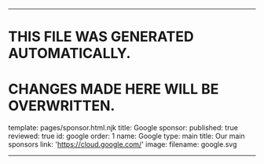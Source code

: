 ----

# THIS FILE WAS GENERATED AUTOMATICALLY.
# CHANGES MADE HERE WILL BE OVERWRITTEN.

template: pages/sponsor.html.njk
title: Google
sponsor:
  published: true
  reviewed: true
  id: google
  order: 1
  name: Google
  type: main
  title: Our main sponsors
  link: 'https://cloud.google.com/'
  image:
    filename: google.svg

----

 